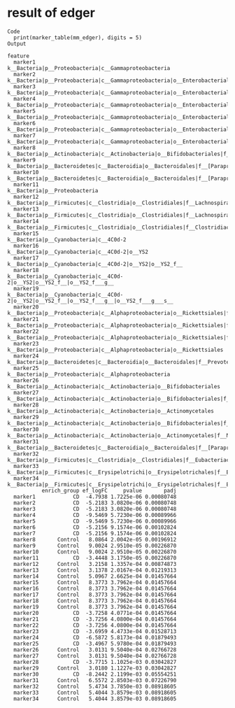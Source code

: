 # result of edger

    Code
      print(marker_table(mm_edger), digits = 5)
    Output
                                                                                                                                                        feature
      marker1                                                                                              k__Bacteria|p__Proteobacteria|c__Gammaproteobacteria
      marker2                                                                         k__Bacteria|p__Proteobacteria|c__Gammaproteobacteria|o__Enterobacteriales
      marker3                                                   k__Bacteria|p__Proteobacteria|c__Gammaproteobacteria|o__Enterobacteriales|f__Enterobacteriaceae
      marker4                                     k__Bacteria|p__Proteobacteria|c__Gammaproteobacteria|o__Enterobacteriales|f__Enterobacteriaceae|g__Klebsiella
      marker5                   k__Bacteria|p__Proteobacteria|c__Gammaproteobacteria|o__Enterobacteriales|f__Enterobacteriaceae|g__Klebsiella|g__Klebsiella_s__
      marker6                                    k__Bacteria|p__Proteobacteria|c__Gammaproteobacteria|o__Enterobacteriales|f__Enterobacteriaceae|g__Escherichia
      marker7                            k__Bacteria|p__Proteobacteria|c__Gammaproteobacteria|o__Enterobacteriales|f__Enterobacteriaceae|g__Escherichia|s__coli
      marker8                     k__Bacteria|p__Actinobacteria|c__Actinobacteria|o__Bifidobacteriales|f__Bifidobacteriaceae|g__Bifidobacterium|s__adolescentis
      marker9                                            k__Bacteria|p__Bacteroidetes|c__Bacteroidia|o__Bacteroidales|f__[Paraprevotellaceae]|g__Paraprevotella
      marker10                     k__Bacteria|p__Bacteroidetes|c__Bacteroidia|o__Bacteroidales|f__[Paraprevotellaceae]|g__Paraprevotella|g__Paraprevotella_s__
      marker11                                                                                                                    k__Bacteria|p__Proteobacteria
      marker12                                                         k__Bacteria|p__Firmicutes|c__Clostridia|o__Clostridiales|f__Lachnospiraceae|g__Roseburia
      marker13                                        k__Bacteria|p__Firmicutes|c__Clostridia|o__Clostridiales|f__Lachnospiraceae|g__Roseburia|g__Roseburia_s__
      marker14 k__Bacteria|p__Firmicutes|c__Clostridia|o__Clostridiales|f__Clostridiaceae|f__Clostridiaceae_g__Clostridium|f__Clostridiaceae_g__Clostridium_s__
      marker15                                                                                                           k__Bacteria|p__Cyanobacteria|c__4C0d-2
      marker16                                                                                                    k__Bacteria|p__Cyanobacteria|c__4C0d-2|o__YS2
      marker17                                                                                         k__Bacteria|p__Cyanobacteria|c__4C0d-2|o__YS2|o__YS2_f__
      marker18                                                                          k__Bacteria|p__Cyanobacteria|c__4C0d-2|o__YS2|o__YS2_f__|o__YS2_f___g__
      marker19                                                       k__Bacteria|p__Cyanobacteria|c__4C0d-2|o__YS2|o__YS2_f__|o__YS2_f___g__|o__YS2_f___g___s__
      marker20                                                            k__Bacteria|p__Proteobacteria|c__Alphaproteobacteria|o__Rickettsiales|f__mitochondria
      marker21                                        k__Bacteria|p__Proteobacteria|c__Alphaproteobacteria|o__Rickettsiales|f__mitochondria|f__mitochondria_g__
      marker22                k__Bacteria|p__Proteobacteria|c__Alphaproteobacteria|o__Rickettsiales|f__mitochondria|f__mitochondria_g__|f__mitochondria_g___s__
      marker23                                                                            k__Bacteria|p__Proteobacteria|c__Alphaproteobacteria|o__Rickettsiales
      marker24                                   k__Bacteria|p__Bacteroidetes|c__Bacteroidia|o__Bacteroidales|f__Prevotellaceae|g__Prevotella|g__Prevotella_s__
      marker25                                                                                             k__Bacteria|p__Proteobacteria|c__Alphaproteobacteria
      marker26                                                                             k__Bacteria|p__Actinobacteria|c__Actinobacteria|o__Bifidobacteriales
      marker27                                                       k__Bacteria|p__Actinobacteria|c__Actinobacteria|o__Bifidobacteriales|f__Bifidobacteriaceae
      marker28                                                                               k__Bacteria|p__Actinobacteria|c__Actinobacteria|o__Actinomycetales
      marker29                                    k__Bacteria|p__Actinobacteria|c__Actinobacteria|o__Bifidobacteriales|f__Bifidobacteriaceae|g__Bifidobacterium
      marker30                                                            k__Bacteria|p__Actinobacteria|c__Actinobacteria|o__Actinomycetales|f__Nocardioidaceae
      marker31                                                             k__Bacteria|p__Bacteroidetes|c__Bacteroidia|o__Bacteroidales|f__[Paraprevotellaceae]
      marker32                                                                       k__Bacteria|p__Firmicutes|c__Clostridia|o__Clostridiales|f__Eubacteriaceae
      marker33                                       k__Bacteria|p__Firmicutes|c__Erysipelotrichi|o__Erysipelotrichales|f__Erysipelotrichaceae|g__Coprobacillus
      marker34                  k__Bacteria|p__Firmicutes|c__Erysipelotrichi|o__Erysipelotrichales|f__Erysipelotrichaceae|g__Coprobacillus|g__Coprobacillus_s__
               enrich_group ef_logFC     pvalue       padj
      marker1            CD  -4.7938 1.7225e-06 0.00080748
      marker2            CD  -5.2183 3.0820e-06 0.00080748
      marker3            CD  -5.2183 3.0820e-06 0.00080748
      marker4            CD  -9.5469 5.7230e-06 0.00089966
      marker5            CD  -9.5469 5.7230e-06 0.00089966
      marker6            CD  -5.2156 9.1574e-06 0.00102824
      marker7            CD  -5.2156 9.1574e-06 0.00102824
      marker8       Control   8.0864 2.0042e-05 0.00196912
      marker9       Control   9.0024 2.9510e-05 0.00226870
      marker10      Control   9.0024 2.9510e-05 0.00226870
      marker11           CD  -3.4448 3.1750e-05 0.00226870
      marker12      Control   3.2158 1.3357e-04 0.00874873
      marker13      Control   3.1378 2.0167e-04 0.01219313
      marker14      Control   5.0967 2.6625e-04 0.01457664
      marker15      Control   8.3773 3.7962e-04 0.01457664
      marker16      Control   8.3773 3.7962e-04 0.01457664
      marker17      Control   8.3773 3.7962e-04 0.01457664
      marker18      Control   8.3773 3.7962e-04 0.01457664
      marker19      Control   8.3773 3.7962e-04 0.01457664
      marker20           CD  -3.7258 4.0771e-04 0.01457664
      marker21           CD  -3.7256 4.0800e-04 0.01457664
      marker22           CD  -3.7256 4.0800e-04 0.01457664
      marker23           CD  -3.6959 4.4733e-04 0.01528713
      marker24           CD  -6.5872 5.8173e-04 0.01879493
      marker25           CD  -3.4967 5.9780e-04 0.01879493
      marker26      Control   3.0131 9.5040e-04 0.02766728
      marker27      Control   3.0131 9.5040e-04 0.02766728
      marker28           CD  -3.7715 1.1025e-03 0.03042827
      marker29      Control   3.0180 1.1227e-03 0.03042827
      marker30           CD  -8.2442 2.1199e-03 0.05554251
      marker31      Control   6.5572 2.8503e-03 0.07226790
      marker32      Control   5.4734 3.7850e-03 0.08918605
      marker33      Control   5.4044 3.8579e-03 0.08918605
      marker34      Control   5.4044 3.8579e-03 0.08918605

